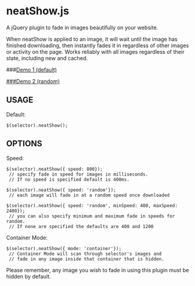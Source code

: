 neatShow.js
===========

A jQuery plugin to fade in images beautifully on your website.

When neatShow is applied to an image, it will wait until the image has finished downloading, then instantly fades it in regardless of other images or activity on the page. Works reliably with all images regardless of their state, including new and cached.

###<a href="http://stevepapa.com/neatshowjs/examples/" target="_blank">Demo 1 (default)

###<a href="http://stevepapa.com/neatshowjs/examples/random.html" target="_blank">Demo 2 (random)</a>



USAGE
-----

Default:

    $(selector).neatShow();

    
OPTIONS
-------


Speed:    
    
    $(selector).neatShow({ speed: 800});
     // specify fade in speed for images in milliseconds. 
     // If no speed is specified default is 400ms.

    $(selector).neatShow({ speed: 'random'});
     // each image will fade in at a random speed once downloaded

    $(selector).neatShow({ speed: 'random', minSpeed: 400, maxSpeed: 2400});
     // you can also specify minimum and maximum fade in speeds for random.
     // If none are specified the defaults are 400 and 1200
     
Container Mode: 

    $(selector).neatShow({ mode: 'container'});
     // Container Mode will scan through selector's images and  
     // fade in any image inside that container that is hidden.
     
     
     
Please remember, any image you wish to fade in using this plugin must be hidden by default.
